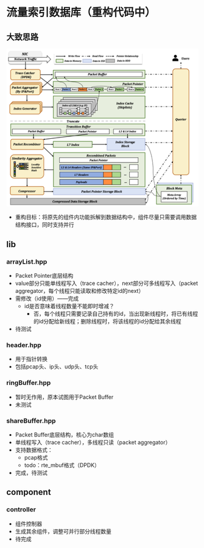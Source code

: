# 流量索引数据库（重构代码中）

## 大致思路

![](./doc/fig/thinking.png)

* 重构目标：将原先的组件内功能拆解到数据结构中，组件尽量只需要调用数据结构接口，同时支持并行

## lib
### arrayList.hpp
* Packet Pointer底层结构
* value部分只能单线程写入（trace cacher），next部分可多线程写入（packet aggregator，每个线程只能读取和修改特定id的next）
* 需修改（id使用）——完成
	* id是否意味着线程数量不能即时增减？
		* 否，每个线程只需要记录自己持有的id，当出现新线程时，将已有线程的id分配给新线程；删除线程时，将该线程的id分配给其余线程
* 待测试

### header.hpp
* 用于指针转换
* 包括pcap头、ip头、udp头、tcp头

### ringBuffer.hpp
* 暂时无作用，原本试图用于Packet Buffer
* 未测试

### shareBuffer.hpp
* Packet Buffer底层结构，核心为char数组
* 单线程写入（trace cacher），多线程只读（packet aggregator）
* 支持数据格式：
	* pcap格式
	* todo：rte_mbuf格式（DPDK）
* 完成，待测试

## component
### controller
* 组件控制器
* 生成其余组件，调整可并行部分线程数量
* 待完成